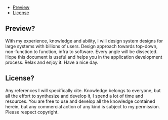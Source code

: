 - [Preview](#preview)
- [License](#license)

## Preview? <a name="preview"></a>
With my experience, knowledge and ability, I will design system designs for large systems with billions of users. Design approach towards top-down, non-function to function, infra to software. Every angle will be dissected. Hope this document is useful and helps you in the application development process. Relax and enjoy it. Have a nice day. </br>

## License? <a name="license"></a>
Any references I will specifically cite. Knowledge belongs to everyone, but all the effort to synthesize and develop it, I spend a lot of time and resources. You are free to use and develop all the knowledge contained herein, but any commercial action of any kind is subject to my permission. Please respect copyright. </br>